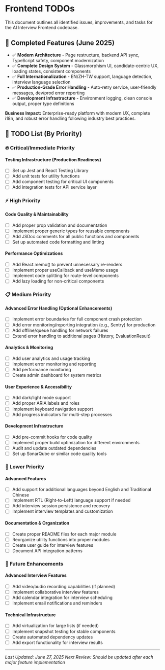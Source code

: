 # Frontend TODOs

This document outlines all identified issues, improvements, and tasks for the AI Interview Frontend codebase.

## 🎉 **Completed Features (June 2025)**

- ✅ **Modern Architecture** - Page restructure, backend API sync, TypeScript safety, component modernization
- ✅ **Complete Design System** - Glassmorphism UI, candidate-centric UX, loading states, consistent components
- ✅ **Full Internationalization** - EN/ZH-TW support, language detection, interview language selection
- ✅ **Production-Grade Error Handling** - Auto-retry service, user-friendly messages, dev/prod error reporting
- ✅ **Development Infrastructure** - Environment logging, clean console output, proper type definitions

**Business Impact:** Enterprise-ready platform with modern UX, complete i18n, and robust error handling following industry best practices.

## 🚀 **TODO List (By Priority)**

### 🔥 **Critical/Immediate Priority**

#### Testing Infrastructure (Production Readiness)

- [ ] Set up Jest and React Testing Library
- [ ] Add unit tests for utility functions
- [ ] Add component testing for critical UI components
- [ ] Add integration tests for API service layer

### ⚡ **High Priority**

#### Code Quality & Maintainability

- [ ] Add proper prop validation and documentation
- [ ] Implement proper generic types for reusable components
- [ ] Add JSDoc comments for all public functions and components
- [ ] Set up automated code formatting and linting

#### Performance Optimizations

- [ ] Add React.memo() to prevent unnecessary re-renders
- [ ] Implement proper useCallback and useMemo usage
- [ ] Implement code splitting for route-level components
- [ ] Add lazy loading for non-critical components

### 📋 **Medium Priority**

#### Advanced Error Handling (Optional Enhancements)

- [ ] Implement error boundaries for full component crash protection
- [ ] Add error monitoring/reporting integration (e.g., Sentry) for production
- [ ] Add offline/queue handling for network failures
- [ ] Extend error handling to additional pages (History, EvaluationResult)

#### Analytics & Monitoring

- [ ] Add user analytics and usage tracking
- [ ] Implement error monitoring and reporting
- [ ] Add performance monitoring
- [ ] Create admin dashboard for system metrics

#### User Experience & Accessibility

- [ ] Add dark/light mode support
- [ ] Add proper ARIA labels and roles
- [ ] Implement keyboard navigation support
- [ ] Add progress indicators for multi-step processes

#### Development Infrastructure

- [ ] Add pre-commit hooks for code quality
- [ ] Implement proper build optimization for different environments
- [ ] Audit and update outdated dependencies
- [ ] Set up SonarQube or similar code quality tools

### 🌟 **Lower Priority**

#### Advanced Features

- [ ] Add support for additional languages beyond English and Traditional Chinese
- [ ] Implement RTL (Right-to-Left) language support if needed
- [ ] Add interview session persistence and recovery
- [ ] Implement interview templates and customization

#### Documentation & Organization

- [ ] Create proper README files for each major module
- [ ] Reorganize utility functions into proper modules
- [ ] Create user guide for interview features
- [ ] Document API integration patterns

### 🔮 **Future Enhancements**

#### Advanced Interview Features

- [ ] Add video/audio recording capabilities (if planned)
- [ ] Implement collaborative interview features
- [ ] Add calendar integration for interview scheduling
- [ ] Implement email notifications and reminders

#### Technical Infrastructure

- [ ] Add virtualization for large lists (if needed)
- [ ] Implement snapshot testing for stable components
- [ ] Create automated dependency updates
- [ ] Add export functionality for interview results

---

*Last Updated: June 27, 2025*
*Next Review: Should be updated after each major feature implementation*
